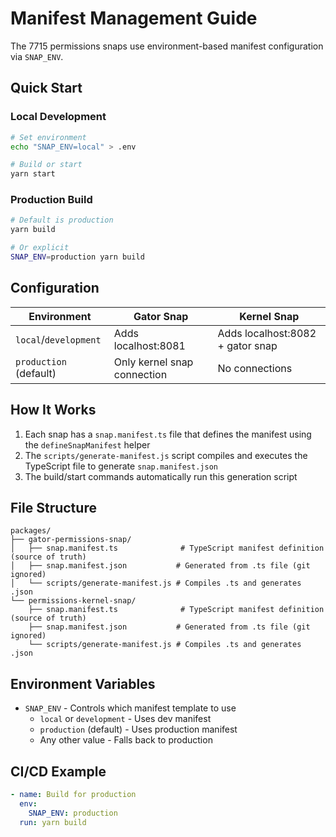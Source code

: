 # Manifest Management Guide

The 7715 permissions snaps use environment-based manifest configuration via `SNAP_ENV`.

## Quick Start

### Local Development
```bash
# Set environment
echo "SNAP_ENV=local" > .env

# Build or start
yarn start
```

### Production Build
```bash
# Default is production
yarn build

# Or explicit
SNAP_ENV=production yarn build
```

## Configuration

| Environment | Gator Snap | Kernel Snap |
|------------|------------|-------------|
| `local`/`development` | Adds localhost:8081 | Adds localhost:8082 + gator snap |
| `production` (default) | Only kernel snap connection | No connections |


## How It Works

1. Each snap has a `snap.manifest.ts` file that defines the manifest using the `defineSnapManifest` helper
2. The `scripts/generate-manifest.js` script compiles and executes the TypeScript file to generate `snap.manifest.json`
3. The build/start commands automatically run this generation script


## File Structure

```
packages/
├── gator-permissions-snap/
│   ├── snap.manifest.ts              # TypeScript manifest definition (source of truth)
│   ├── snap.manifest.json           # Generated from .ts file (git ignored)
│   └── scripts/generate-manifest.js # Compiles .ts and generates .json
└── permissions-kernel-snap/
    ├── snap.manifest.ts              # TypeScript manifest definition (source of truth)
    ├── snap.manifest.json           # Generated from .ts file (git ignored)
    └── scripts/generate-manifest.js # Compiles .ts and generates .json
```

## Environment Variables

- `SNAP_ENV` - Controls which manifest template to use
  - `local` or `development` - Uses dev manifest
  - `production` (default) - Uses production manifest
  - Any other value - Falls back to production

## CI/CD Example

```yaml
- name: Build for production
  env:
    SNAP_ENV: production
  run: yarn build
```
